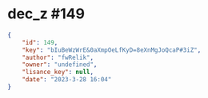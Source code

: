 
# dec_z #149
                
```JSON
{
    "id": 149,
    "key": "bIuBeWzWrE&0aXmpOeLfKyD=8eXnMgJoQcaP#3iZ",
    "author": "fwRelik",
    "owner": "undefined",
    "lisance_key": null,
    "date": "2023-3-28 16:04"
}
```
    